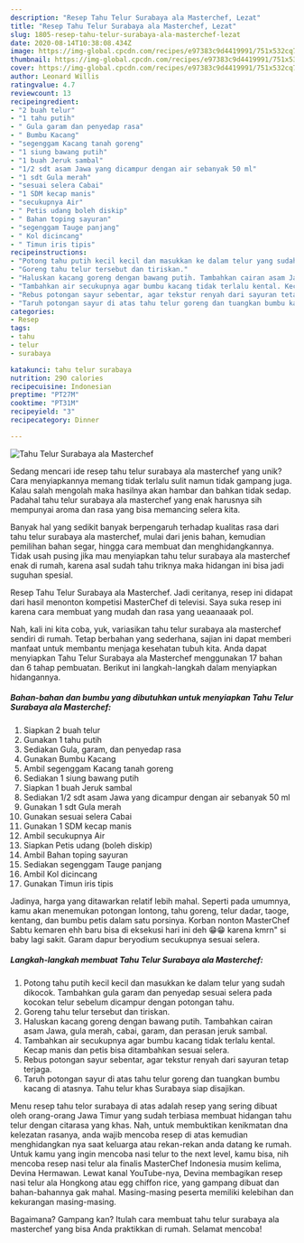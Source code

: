 ```yaml
---
description: "Resep Tahu Telur Surabaya ala Masterchef, Lezat"
title: "Resep Tahu Telur Surabaya ala Masterchef, Lezat"
slug: 1805-resep-tahu-telur-surabaya-ala-masterchef-lezat
date: 2020-08-14T10:38:08.434Z
image: https://img-global.cpcdn.com/recipes/e97383c9d4419991/751x532cq70/tahu-telur-surabaya-ala-masterchef-foto-resep-utama.jpg
thumbnail: https://img-global.cpcdn.com/recipes/e97383c9d4419991/751x532cq70/tahu-telur-surabaya-ala-masterchef-foto-resep-utama.jpg
cover: https://img-global.cpcdn.com/recipes/e97383c9d4419991/751x532cq70/tahu-telur-surabaya-ala-masterchef-foto-resep-utama.jpg
author: Leonard Willis
ratingvalue: 4.7
reviewcount: 13
recipeingredient:
- "2 buah telur"
- "1 tahu putih"
- " Gula garam dan penyedap rasa"
- " Bumbu Kacang"
- "segenggam Kacang tanah goreng"
- "1 siung bawang putih"
- "1 buah Jeruk sambal"
- "1/2 sdt asam Jawa yang dicampur dengan air sebanyak 50 ml"
- "1 sdt Gula merah"
- "sesuai selera Cabai"
- "1 SDM kecap manis"
- "secukupnya Air"
- " Petis udang boleh diskip"
- " Bahan toping sayuran"
- "segenggam Tauge panjang"
- " Kol dicincang"
- " Timun iris tipis"
recipeinstructions:
- "Potong tahu putih kecil kecil dan masukkan ke dalam telur yang sudah dikocok. Tambahkan gula garam dan penyedap sesuai selera pada kocokan telur sebelum dicampur dengan potongan tahu."
- "Goreng tahu telur tersebut dan tiriskan."
- "Haluskan kacang goreng dengan bawang putih. Tambahkan cairan asam Jawa, gula merah, cabai, garam, dan perasan jeruk sambal."
- "Tambahkan air secukupnya agar bumbu kacang tidak terlalu kental. Kecap manis dan petis bisa ditambahkan sesuai selera."
- "Rebus potongan sayur sebentar, agar tekstur renyah dari sayuran tetap terjaga."
- "Taruh potongan sayur di atas tahu telur goreng dan tuangkan bumbu kacang di atasnya. Tahu telur khas Surabaya siap disajikan."
categories:
- Resep
tags:
- tahu
- telur
- surabaya

katakunci: tahu telur surabaya 
nutrition: 290 calories
recipecuisine: Indonesian
preptime: "PT27M"
cooktime: "PT31M"
recipeyield: "3"
recipecategory: Dinner

---
```



![Tahu Telur Surabaya ala Masterchef](https://img-global.cpcdn.com/recipes/e97383c9d4419991/751x532cq70/tahu-telur-surabaya-ala-masterchef-foto-resep-utama.jpg)

Sedang mencari ide resep tahu telur surabaya ala masterchef yang unik? Cara menyiapkannya memang tidak terlalu sulit namun tidak gampang juga. Kalau salah mengolah maka hasilnya akan hambar dan bahkan tidak sedap. Padahal tahu telur surabaya ala masterchef yang enak harusnya sih mempunyai aroma dan rasa yang bisa memancing selera kita.

Banyak hal yang sedikit banyak berpengaruh terhadap kualitas rasa dari tahu telur surabaya ala masterchef, mulai dari jenis bahan, kemudian pemilihan bahan segar, hingga cara membuat dan menghidangkannya. Tidak usah pusing jika mau menyiapkan tahu telur surabaya ala masterchef enak di rumah, karena asal sudah tahu triknya maka hidangan ini bisa jadi suguhan spesial.

Resep Tahu Telur Surabaya ala Masterchef. Jadi ceritanya, resep ini didapat dari hasil menonton kompetisi MasterChef di televisi. Saya suka resep ini karena cara membuat yang mudah dan rasa yang ueaanaaak pol.


Nah, kali ini kita coba, yuk, variasikan tahu telur surabaya ala masterchef sendiri di rumah. Tetap berbahan yang sederhana, sajian ini dapat memberi manfaat untuk membantu menjaga kesehatan tubuh kita. Anda dapat menyiapkan Tahu Telur Surabaya ala Masterchef menggunakan 17 bahan dan 6 tahap pembuatan. Berikut ini langkah-langkah dalam menyiapkan hidangannya.

<!--inarticleads1-->

##### Bahan-bahan dan bumbu yang dibutuhkan untuk menyiapkan Tahu Telur Surabaya ala Masterchef:

1. Siapkan 2 buah telur
1. Gunakan 1 tahu putih
1. Sediakan  Gula, garam, dan penyedap rasa
1. Gunakan  Bumbu Kacang
1. Ambil segenggam Kacang tanah goreng
1. Sediakan 1 siung bawang putih
1. Siapkan 1 buah Jeruk sambal
1. Sediakan 1/2 sdt asam Jawa yang dicampur dengan air sebanyak 50 ml
1. Gunakan 1 sdt Gula merah
1. Gunakan sesuai selera Cabai
1. Gunakan 1 SDM kecap manis
1. Ambil secukupnya Air
1. Siapkan  Petis udang (boleh diskip)
1. Ambil  Bahan toping sayuran
1. Sediakan segenggam Tauge panjang
1. Ambil  Kol dicincang
1. Gunakan  Timun iris tipis


Jadinya, harga yang ditawarkan relatif lebih mahal. Seperti pada umumnya, kamu akan menemukan potongan lontong, tahu goreng, telur dadar, taoge, kentang, dan bumbu petis dalam satu porsinya. Korban nonton MasterChef Sabtu kemaren ehh baru bisa di eksekusi hari ini deh 😁😁 karena kmrn&#34; si baby lagi sakit. Garam dapur beryodium secukupnya sesuai selera. 

<!--inarticleads2-->

##### Langkah-langkah membuat Tahu Telur Surabaya ala Masterchef:

1. Potong tahu putih kecil kecil dan masukkan ke dalam telur yang sudah dikocok. Tambahkan gula garam dan penyedap sesuai selera pada kocokan telur sebelum dicampur dengan potongan tahu.
1. Goreng tahu telur tersebut dan tiriskan.
1. Haluskan kacang goreng dengan bawang putih. Tambahkan cairan asam Jawa, gula merah, cabai, garam, dan perasan jeruk sambal.
1. Tambahkan air secukupnya agar bumbu kacang tidak terlalu kental. Kecap manis dan petis bisa ditambahkan sesuai selera.
1. Rebus potongan sayur sebentar, agar tekstur renyah dari sayuran tetap terjaga.
1. Taruh potongan sayur di atas tahu telur goreng dan tuangkan bumbu kacang di atasnya. Tahu telur khas Surabaya siap disajikan.


Menu resep tahu telor surabaya di atas adalah resep yang sering dibuat oleh orang-orang Jawa Timur yang sudah terbiasa membuat hidangan tahu telur dengan citarasa yang khas. Nah, untuk membuktikan kenikmatan dna kelezatan rasanya, anda wajib mencoba resep di atas kemudian menghidangkan nya saat keluarga atau rekan-rekan anda datang ke rumah. Untuk kamu yang ingin mencoba nasi telur to the next level, kamu bisa, nih mencoba resep nasi telur ala finalis MasterChef Indonesia musim kelima, Devina Hermawan. Lewat kanal YouTube-nya, Devina membagikan resep nasi telur ala Hongkong atau egg chiffon rice, yang gampang dibuat dan bahan-bahannya gak mahal. Masing-masing peserta memiliki kelebihan dan kekurangan masing-masing. 

Bagaimana? Gampang kan? Itulah cara membuat tahu telur surabaya ala masterchef yang bisa Anda praktikkan di rumah. Selamat mencoba!
